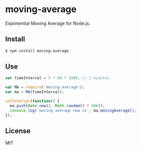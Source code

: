 # moving-average

Exponential Moving Average for Node.js.

## Install

```bash
$ npm install moving-average
```

## Use

```javascript
var timeInterval = 5 * 60 * 1000; // 5 minutes

var MA = require('moving-average');
var ma = MA(timeInterval);

setInterval(function() {
  ma.push(Date.now(), Math.random() * 500));
  console.log('moving average now is', ma.movingAverage();
});
```

## License

MIT
